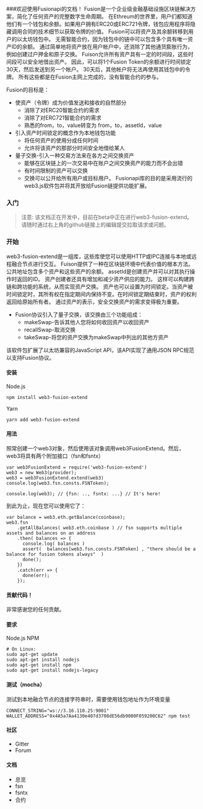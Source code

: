 ###欢迎使用Fusionapi的文档！
Fusion是一个企业级金融基础设施区块链解决方案，简化了任何资产的完整数字生命周期。
在Ethreum的世界里，用户们都知道他们有一个钱包和余额。如果用户拥有ERC20或ERC721令牌，钱包应用程序将隐藏调用合同的技术细节以获取令牌的价值。
Fusion可以将资产及其余额转移到用户的以太坊钱包中。
无需智能合约，因为钱包中的链中可以包含多个具有唯一资产ID的余额。
通过简单地将资产放在用户帐户中，还消除了其他通货膨胀行为，例如创建过户押金和原子交换。
Fuison允许所有资产具有一定的时间段，这些时间段可以安全地借出资产。
因此，可以将1个Fusion Token的余额进行时间锁定30天，然后发送到另一个帐户。
30天后，其他帐户将无法再使用其钱包中的令牌。
所有这些都是在Fusion主网上完成的，没有智能合约的参与。

Fusion的目标是：

- 使资产（令牌）成为价值发送和接收的自然部分
    - 消除了对ERC20智能合约的需求
    - 消除了对ERC721智能合约的需求
    - 熟悉的from，to，value转变为 from，to，assetId，value
- 引入资产时间锁定的概念作为本地钱包功能
    - 将任何资产的使用分成任何时间
    - 允许将该资产的那部分时间安全地借给某人
- 量子交换-引入一种交易方法来在各方之间交换资产
    - 能够在区块链上的一次交易中在账户之间交换资产的能力而不会出错
    - 有时间限制的资产可以交换
    - 交换可以公开给所有用户或目标用户。
Fusionapi库的目的是采用流行的web3.js软件包并将其开放给Fusion链提供功能扩展。


### 入门

>注意:
该文档正在开发中，目前在beta中正在进行web3-fusion-extend。请随时通过右上角的github链接上的编辑提交拉取请求或问题。
### 开始
web3-fusion-extend是一组库，这些库使您可以使用HTTP或IPC连接与本地或远程融合节点进行交互。
Fuison提供了一种在区块链环境中代表价值的根本方法。
公共地址包含多个资产和这些资产的余额。
assetId是创建资产并可以对其执行操作时返回的ID。
资产创建者还具有增加和减少资产供应的能力。
这样可以构建跨链和跨功能的系统，从而实现资产交换。
资产也可以设置为时间锁定。当资产被时间锁定时，其所有权在指定期间内保持不变。在时间锁定期结束时，资产的权利返回给原始所有者。
通过资产的表示，安全交换资产的需求变得极为重要。

- Fusion协议引入了量子交换，该交换由三个功能组成：
    - makeSwap-告诉其他人您将如何收回资产以收回资产
    - recallSwap-取消交换
    - takeSwap-将您的资产交换为makeSwap中列出的其他方资产

该软件包扩展了以太坊兼容的JavaScript API，该API实现了通用JSON RPC规范以支持Fusion协议。

#### 安装
Node.js
```code
npm install web3-fusion-extend
```
Yarn
```code
yarn add web3-fusion-extend
```

#### 用法

照常创建一个web3对象，然后使用该对象调用web3FusionExtend。然后，web3将具有两个附加接口（fsn和fsntx）
```code
var web3FusionExtend = require('web3-fusion-extend')
web3 = new Web3(provider);
web3 = web3FusionExtend.extend(web3)
console.log(web3.fsn.consts.FSNToken);
```
```code
console.log(web3); // {fsn: .., fsntx: ...} // It's here!
```

到此为止，现在您可以使用它了：
```code
var balance = web3.eth.getBalance(coinbase);
web3.fsn
    .getAllBalances( web3.eth.coinbase ) // fsn supports multiple assets and balances on an address
    .then( balances => {
      console.log( balances )
      assert(  balances[web3.fsn.consts.FSNToken] , "there should be a balance for fusion tokens always"  )
      done();
    })
    .catch(err => {
      done(err);
    });
```

#### 贡献代码！
非常感谢您的任何贡献。


#### 要求
Node.js NPM

```code
# On Linux:
sudo apt-get update
sudo apt-get install nodejs
sudo apt-get install npm
sudo apt-get install nodejs-legacy
```
#### 测试（mocha）

测试到本地融合节点的连接字符串时，需要使用钱包地址作为环境变量
```code
CONNECT_STRING="ws://3.16.110.25:9001" WALLET_ADDRESS="0x4A5a7Aa4130e407d3708dE56db9000F059200C62" npm test
```

#### 社区
- Gitter
- Forum

#### 文档
- 总览
- fsn
- fsntx
- 合约